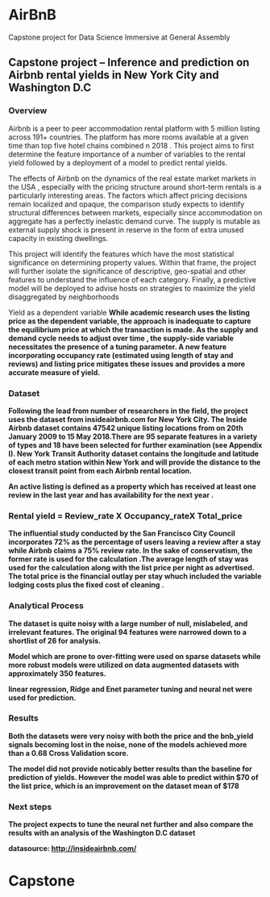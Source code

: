 # AirBnB
Capstone project for Data Science Immersive at General Assembly

## Capstone project – Inference and prediction on  Airbnb rental yields in New York City and Washington D.C 

### Overview ###
Airbnb is a peer to peer accommodation rental platform with 5 million listing across 191+ countries. The platform has more rooms available at a given time than top five hotel chains combined n 2018 . This project aims to first determine the feature importance of a number of variables to the rental yield followed by a deployment of a model to predict rental yields. 

The effects of Airbnb on the dynamics of the real estate market markets in the USA , especially with the pricing structure around short-term rentals is a particularly interesting areas. The factors which affect pricing decisions remain localized and opaque, the comparison study expects to identify structural differences between markets, especially since accommodation on aggregate has a perfectly inelastic demand curve. The supply is mutable as external supply shock is present in reserve in the form of extra unused capacity in existing dwellings.

This project will identify the features which have the most statistical significance on determining property values. Within that frame, the project will further isolate the significance of descriptive, geo-spatial and other features to understand the influence of each category. Finally, a predictive model will be deployed to advise hosts on strategies to maximize the yield disaggregated by neighborhoods

Yield as a dependent variable <b>
While academic research uses the listing price as the dependent variable, the approach is inadequate to capture the equilibrium price at which the transaction is made. As the supply and demand cycle needs to adjust over time , the supply-side variable necessitates the  presence of a tuning parameter. A new feature incorporating occupancy rate (estimated using length of stay and reviews) and listing price mitigates these issues and provides a more accurate measure of yield. 

### Dataset ###
Following the lead from number of researchers in the field, the project uses the dataset from insideairbnb.com for New York City. 
The Inside Airbnb dataset contains 47542 unique listing locations from on 20th January 2009 to 15 May 2018.There are 95 separate features in a variety of types and 18 have been selected for further examination (see Appendix I). New York Transit Authority dataset contains the longitude and latitude of each metro station within New York and will provide the distance to the closest transit point from each Airbnb rental location.

An active listing is defined as a property which has received at least one review in the last year and has availability for the next year . 

### Rental yield = Review_rate X  Occupancy_rateX Total_price ###

The influential study conducted by the San Francisco City Council incorporates 72% as the percentage of users leaving a review after a stay while Airbnb claims a 75% review rate. In the sake of conservatism, the former rate is used for the calculation .The average length of stay was used for the calculation along with the list price per night as advertised. The total price is the financial outlay per stay whuch included the variable lodging costs plus the fixed cost of cleaning . 

### Analytical Process ###
The dataset is quite noisy with a large number of null, mislabeled, and irrelevant features. The original 94 features were narrowed down to a shortlist of 26  for analysis.

Model which are prone to over-fitting were used on sparse datasets while more robust models were utilized on data augmented datasets with approximately 350 features. 

linear regression, Ridge and Enet parameter tuning and neural net were used for prediction.

### Results ###
Both the datasets were very noisy with both the price and the bnb_yield signals becoming lost in the noise, none of the models achieved more than a 0.68 Cross Validation score.

The model did not provide noticably better results than the baseline for prediction of yields. However the model was able to predict within $70 of the list price, which is an improvement on the dataset mean of $178

### Next steps ###

The project expects to tune the neural net further and also compare the results with an analysis of the Washington D.C dataset

datasource: http://insideairbnb.com/






# Capstone
